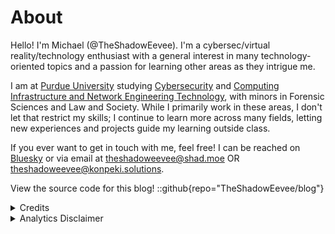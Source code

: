 # About

Hello! I'm Michael (@TheShadowEevee). I'm a cybersec/virtual reality/technology enthusiast with a general interest in many technology-oriented topics and a passion for learning other areas as they intrigue me.

I am at [Purdue University](https://purdue.edu) studying [Cybersecurity](https://polytechnic.purdue.edu/degrees/cybersecurity) and [Computing Infrastructure and Network Engineering Technology](https://polytechnic.purdue.edu/degrees/computing-infrastructure-and-network-engineering-technology), with minors in Forensic Sciences and Law and Society. While I primarily work in these areas, I don't let that restrict my skills; I continue to learn more across many fields, letting new experiences and projects guide my learning outside class.

If you ever want to get in touch with me, feel free! I can be reached on [Bluesky](https://bsky.app/profile/theshadoweevee.konpeki.solutions) or via email at [theshadoweevee@shad.moe](mailto:theshadoweevee@shad.moe) OR [theshadoweevee@konpeki.solutions](mailto:theshadoweevee@konpeki.solutions).

View the source code for this blog!
::github{repo="TheShadowEevee/blog"}

<details><summary>Credits</summary>

> ### Theme
>
> This site uses the Fuwari theme (based on Astro)
> ::github{repo="saicaca/fuwari"}

> ### Post Storage
>
> Posts are stored and retrieved using the [AT Protocol](https://atproto.com/), using the [Whitewind](https://whtwnd.com/) schema.

> ### Libraries
>
> ::github{repo="withastro/astro"}

> ### Sources of images used in this site
>
> - [AxoBlu](https://bsky.app/profile/axoblu.konpeki.solutions)
> - [Unsplash](https://unsplash.com/)

</details>

<details><summary>Analytics Disclaimer</summary>

All data collected is non-identifiable. If you have specific questions about the below statements, email [privacy@shad.moe](mailto:privacy@shad.moe).

### Umami Analytics

This site uses [Umami Analytics](https://umami.is/docs). No identifying data is stored.

Umami Analytics is used to monitor number of visitors, and popular posts on the blog. Accessible data includes:

- Path Visited
- Referrer
- Country of Origin
- Device (Desktop, Mobile, etc.)
- Operating System (Listed as Windows, iOS, etc.)

### Cloudflare Analytics

This site uses [Cloudflare DNS Analytics](https://developers.cloudflare.com/dns/additional-options/analytics/). Collected personal data is limited to the IP Address of the connecting device.

Cloudflare DNS Analytics is used to monitor number of visitors across `*.shad.moe`. Accessible data includes:

- Query name
- Query type (same as DNS record type)
- Response code
- Responding Cloudflare Data center
- Source IP
- Destination IP
- Protocol
- IP version

</details>
